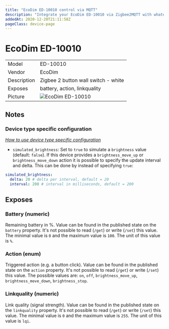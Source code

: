 ```yaml
---
title: "EcoDim ED-10010 control via MQTT"
description: "Integrate your EcoDim ED-10010 via Zigbee2MQTT with whatever smart home infrastructure you are using without the vendors bridge or gateway."
addedAt: 2020-12-20T21:11:58Z
pageClass: device-page
---
```


<!-- !!!! -->
<!-- ATTENTION: This file is auto-generated through docgen! -->
<!-- You can only edit the "## Notes"-Section till next h1 (#) or h2 heading (##). -->
<!-- Do NOT use h1 or h2 heading within "## Notes"-Section. -->
<!-- !!!! -->

# EcoDim ED-10010

|     |     |
|-----|-----|
| Model | ED-10010  |
| Vendor  | EcoDim  |
| Description | Zigbee 2 button wall switch - white |
| Exposes | battery, action, linkquality |
| Picture | ![EcoDim ED-10010](https://www.zigbee2mqtt.io/images/devices/ED-10010.jpg) |


<!-- Notes BEGIN: You can edit here. Add "## Notes" headline if not already present. -->
## Notes

### Device type specific configuration
*[How to use device type specific configuration](../guide/configuration/devices-groups.md#specific-device-options)*

* `simulated_brightness`: Set to `true` to simulate a `brightness` value (default: `false`).
If this device provides a `brightness_move_up` or `brightness_move_down` action it is possible to specify the update
interval and delta. This can be done by instead of specifying `true`:

```yaml
simulated_brightness:
  delta: 20 # delta per interval, default = 20
  interval: 200 # interval in milliseconds, default = 200
```

<!-- Notes END: Do not edit below this line -->


## Exposes

### Battery (numeric)
Remaining battery in %.
Value can be found in the published state on the `battery` property.
It's not possible to read (`/get`) or write (`/set`) this value.
The minimal value is `0` and the maximum value is `100`.
The unit of this value is `%`.

### Action (enum)
Triggered action (e.g. a button click).
Value can be found in the published state on the `action` property.
It's not possible to read (`/get`) or write (`/set`) this value.
The possible values are: `on`, `off`, `brightness_move_up`, `brightness_move_down`, `brightness_stop`.

### Linkquality (numeric)
Link quality (signal strength).
Value can be found in the published state on the `linkquality` property.
It's not possible to read (`/get`) or write (`/set`) this value.
The minimal value is `0` and the maximum value is `255`.
The unit of this value is `lqi`.

